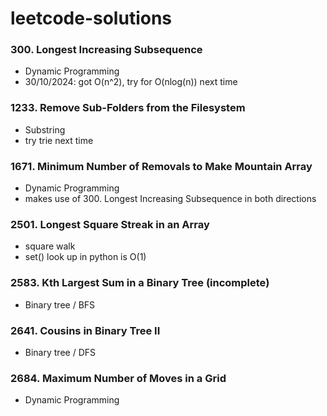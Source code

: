 # leetcode-solutions

### 300. Longest Increasing Subsequence
- Dynamic Programming
- 30/10/2024: got O(n^2), try for O(nlog(n)) next time

### 1233. Remove Sub-Folders from the Filesystem
- Substring
- try trie next time

### 1671. Minimum Number of Removals to Make Mountain Array
- Dynamic Programming
- makes use of 300. Longest Increasing Subsequence in both directions

### 2501. Longest Square Streak in an Array
- square walk
- set() look up in python is O(1)

### 2583. Kth Largest Sum in a Binary Tree (incomplete)
- Binary tree / BFS

### 2641. Cousins in Binary Tree II
- Binary tree / DFS

### 2684. Maximum Number of Moves in a Grid
- Dynamic Programming
